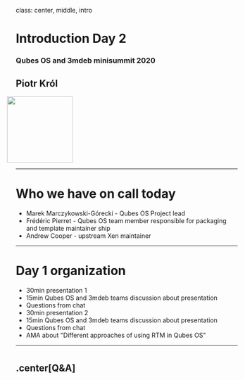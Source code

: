 class: center, middle, intro

# Introduction Day 2

### Qubes OS and 3mdeb minisummit 2020

## Piotr Król

<img src="remark-templates/3mdeb-presentation-template/images/logo.png" width="150px" style="margin-left:-20px">

---

# Who we have on call today

* Marek Marczykowski-Górecki - Qubes OS Project lead
* Frédéric Pierret - Qubes OS team member responsible for packaging and template maintainer ship
* Andrew Cooper - upstream Xen maintainer
---

# Day 1 organization

* 30min presentation 1
* 15min Qubes OS and 3mdeb teams discussion about presentation
* Questions from chat
* 30min presentation 2
* 15min Qubes OS and 3mdeb teams discussion about presentation
* Questions from chat
* AMA about "Different approaches of using RTM in Qubes OS"

---

# 

## .center[Q&A]
